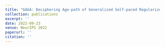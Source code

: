```yaml
---
title: "GAGA: Deciphering Age-path of Generalized Self-paced Regularizer"
collection: publications
excerpt: ''
date: 2022-09-23
venue: NeurIPS 2022
paperurl: ''
citation: ''
---
```

